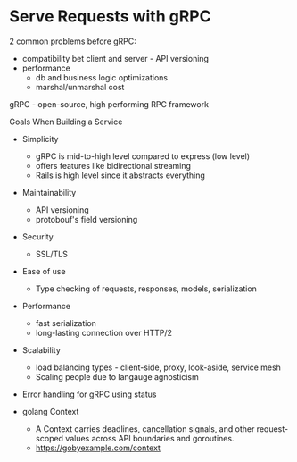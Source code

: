 # Serve Requests with gRPC


2 common problems before gRPC:
- compatibility bet client and server - API versioning
- performance
  - db and business logic optimizations
  - marshal/unmarshal cost

gRPC - open-source, high performing RPC framework

Goals When Building a Service
- Simplicity 
  - gRPC is mid-to-high level compared to express (low level)
  - offers features like bidirectional streaming
  - Rails is high level since it abstracts everything
- Maintainability
  - API versioning
  - protobouf's field versioning
- Security
  - SSL/TLS
- Ease of use
  - Type checking of requests, responses, models, serialization
- Performance
  - fast serialization
  - long-lasting connection over HTTP/2
- Scalability
  - load balancing types - client-side, proxy, look-aside, service mesh
  - Scaling people due to langauge agnosticism



- Error handling for gRPC using status
- golang Context 
  - A Context carries deadlines, cancellation signals, and other request-scoped values across API boundaries and goroutines.
  - https://gobyexample.com/context



